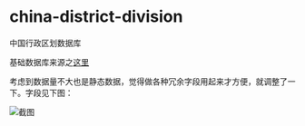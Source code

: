 # china-district-division
中国行政区划数据库

基础数据库来源之[这里](https://github.com/eduosi/district)

考虑到数据量不大也是静态数据，觉得做各种冗余字段用起来才方便，就调整了一下。字段见下图：

![截图](https://jeffcaiz.github.io/china-district-division/snap1.png)
